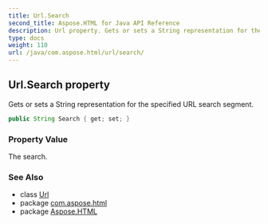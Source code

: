 ```yaml
---
title: Url.Search
second_title: Aspose.HTML for Java API Reference
description: Url property. Gets or sets a String representation for the specified URL search segment
type: docs
weight: 110
url: /java/com.aspose.html/url/search/
---
```

## Url.Search property

Gets or sets a String representation for the specified URL search segment.

```java
public String Search { get; set; }
```

### Property Value

The search.

### See Also

* class [Url](../)
* package [com.aspose.html](../../url/)
* package [Aspose.HTML](../../../)
